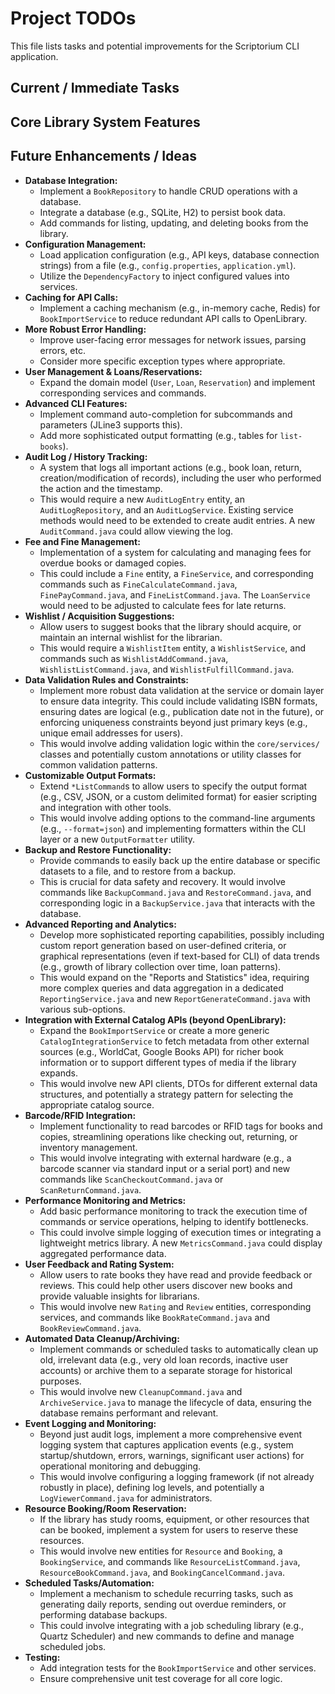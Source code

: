 # Project TODOs

This file lists tasks and potential improvements for the Scriptorium CLI application.

## Current / Immediate Tasks


## Core Library System Features


## Future Enhancements / Ideas

*   **Database Integration:**
    *   Implement a `BookRepository` to handle CRUD operations with a database.
    *   Integrate a database (e.g., SQLite, H2) to persist book data.
    *   Add commands for listing, updating, and deleting books from the library.
*   **Configuration Management:**
    *   Load application configuration (e.g., API keys, database connection strings) from a file (e.g., `config.properties`, `application.yml`).
    *   Utilize the `DependencyFactory` to inject configured values into services.
*   **Caching for API Calls:**
    *   Implement a caching mechanism (e.g., in-memory cache, Redis) for `BookImportService` to reduce redundant API calls to OpenLibrary.
*   **More Robust Error Handling:**
    *   Improve user-facing error messages for network issues, parsing errors, etc.
    *   Consider more specific exception types where appropriate.
*   **User Management & Loans/Reservations:**
    *   Expand the domain model (`User`, `Loan`, `Reservation`) and implement corresponding services and commands.
*   **Advanced CLI Features:**
    *   Implement command auto-completion for subcommands and parameters (JLine3 supports this).
    *   Add more sophisticated output formatting (e.g., tables for `list-books`).
*   **Audit Log / History Tracking:**
    *   A system that logs all important actions (e.g., book loan, return, creation/modification of records), including the user who performed the action and the timestamp.
    *   This would require a new `AuditLogEntry` entity, an `AuditLogRepository`, and an `AuditLogService`. Existing service methods would need to be extended to create audit entries. A new `AuditCommand.java` could allow viewing the log.
*   **Fee and Fine Management:**
    *   Implementation of a system for calculating and managing fees for overdue books or damaged copies.
    *   This could include a `Fine` entity, a `FineService`, and corresponding commands such as `FineCalculateCommand.java`, `FinePayCommand.java`, and `FineListCommand.java`. The `LoanService` would need to be adjusted to calculate fees for late returns.
*   **Wishlist / Acquisition Suggestions:**
    *   Allow users to suggest books that the library should acquire, or maintain an internal wishlist for the librarian.
    *   This would require a `WishlistItem` entity, a `WishlistService`, and commands such as `WishlistAddCommand.java`, `WishlistListCommand.java`, and `WishlistFulfillCommand.java`.
*   **Data Validation Rules and Constraints:**
    *   Implement more robust data validation at the service or domain layer to ensure data integrity. This could include validating ISBN formats, ensuring dates are logical (e.g., publication date not in the future), or enforcing uniqueness constraints beyond just primary keys (e.g., unique email addresses for users).
    *   This would involve adding validation logic within the `core/services/` classes and potentially custom annotations or utility classes for common validation patterns.
*   **Customizable Output Formats:**
    *   Extend `*ListCommand`s to allow users to specify the output format (e.g., CSV, JSON, or a custom delimited format) for easier scripting and integration with other tools.
    *   This would involve adding options to the command-line arguments (e.g., `--format=json`) and implementing formatters within the CLI layer or a new `OutputFormatter` utility.
*   **Backup and Restore Functionality:**
    *   Provide commands to easily back up the entire database or specific datasets to a file, and to restore from a backup.
    *   This is crucial for data safety and recovery. It would involve commands like `BackupCommand.java` and `RestoreCommand.java`, and corresponding logic in a `BackupService.java` that interacts with the database.
*   **Advanced Reporting and Analytics:**
    *   Develop more sophisticated reporting capabilities, possibly including custom report generation based on user-defined criteria, or graphical representations (even if text-based for CLI) of data trends (e.g., growth of library collection over time, loan patterns).
    *   This would expand on the "Reports and Statistics" idea, requiring more complex queries and data aggregation in a dedicated `ReportingService.java` and new `ReportGenerateCommand.java` with various sub-options.
*   **Integration with External Catalog APIs (beyond OpenLibrary):**
    *   Expand the `BookImportService` or create a more generic `CatalogIntegrationService` to fetch metadata from other external sources (e.g., WorldCat, Google Books API) for richer book information or to support different types of media if the library expands.
    *   This would involve new API clients, DTOs for different external data structures, and potentially a strategy pattern for selecting the appropriate catalog source.
*   **Barcode/RFID Integration:**
    *   Implement functionality to read barcodes or RFID tags for books and copies, streamlining operations like checking out, returning, or inventory management.
    *   This would involve integrating with external hardware (e.g., a barcode scanner via standard input or a serial port) and new commands like `ScanCheckoutCommand.java` or `ScanReturnCommand.java`.
*   **Performance Monitoring and Metrics:**
    *   Add basic performance monitoring to track the execution time of commands or service operations, helping to identify bottlenecks.
    *   This could involve simple logging of execution times or integrating a lightweight metrics library. A new `MetricsCommand.java` could display aggregated performance data.
*   **User Feedback and Rating System:**
    *   Allow users to rate books they have read and provide feedback or reviews. This could help other users discover new books and provide valuable insights for librarians.
    *   This would involve new `Rating` and `Review` entities, corresponding services, and commands like `BookRateCommand.java` and `BookReviewCommand.java`.
*   **Automated Data Cleanup/Archiving:**
    *   Implement commands or scheduled tasks to automatically clean up old, irrelevant data (e.g., very old loan records, inactive user accounts) or archive them to a separate storage for historical purposes.
    *   This would involve new `CleanupCommand.java` and `ArchiveService.java` to manage the lifecycle of data, ensuring the database remains performant and relevant.
*   **Event Logging and Monitoring:**
    *   Beyond just audit logs, implement a more comprehensive event logging system that captures application events (e.g., system startup/shutdown, errors, warnings, significant user actions) for operational monitoring and debugging.
    *   This would involve configuring a logging framework (if not already robustly in place), defining log levels, and potentially a `LogViewerCommand.java` for administrators.
*   **Resource Booking/Room Reservation:**
    *   If the library has study rooms, equipment, or other resources that can be booked, implement a system for users to reserve these resources.
    *   This would involve new entities for `Resource` and `Booking`, a `BookingService`, and commands like `ResourceListCommand.java`, `ResourceBookCommand.java`, and `BookingCancelCommand.java`.
*   **Scheduled Tasks/Automation:**
    *   Implement a mechanism to schedule recurring tasks, such as generating daily reports, sending out overdue reminders, or performing database backups.
    *   This could involve integrating with a job scheduling library (e.g., Quartz Scheduler) and new commands to define and manage scheduled jobs.
*   **Testing:**
    *   Add integration tests for the `BookImportService` and other services.
    *   Ensure comprehensive unit test coverage for all core logic.